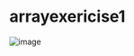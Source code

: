 # arrayexericise1
![image](https://github.com/nyakiomwangi/arrayexericise1/assets/141328473/a7d948d5-2246-4ad2-8f51-acc759ee8c93)

